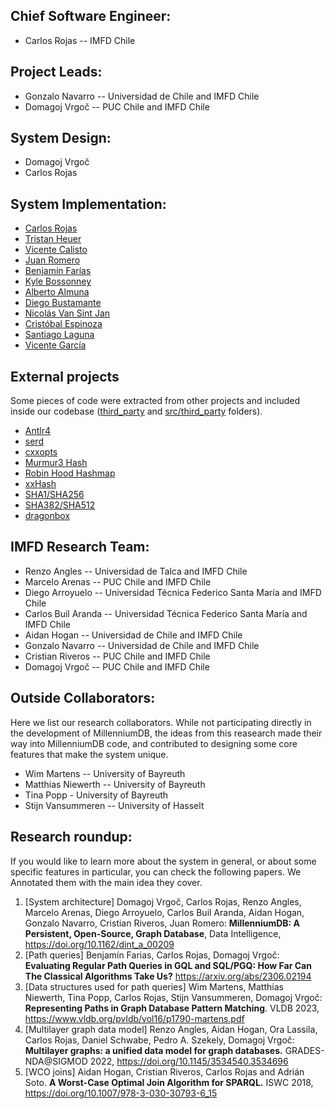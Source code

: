 ## Chief Software Engineer:
- Carlos Rojas -- IMFD Chile

## Project Leads:
- Gonzalo Navarro -- Universidad de Chile and IMFD Chile
- Domagoj Vrgoč -- PUC Chile and IMFD Chile

## System Design:
- Domagoj Vrgoč
- Carlos Rojas

## System Implementation:
- [Carlos Rojas](https://github.com/cirojas)
- [Tristan Heuer](https://github.com/tristan-heuer)
- [Vicente Calisto](https://github.com/VicenteVicente)
- [Juan Romero](https://github.com/jaromero6)
- [Benjamín Farías](https://github.com/BFFV)
- [Kyle Bossonney](https://github.com/kylevon)
- [Alberto Almuna](https://github.com/ShescBlank)
- [Diego Bustamante](https://github.com/DiegoEmilio01)
- [Nicolás Van Sint Jan](https://github.com/nicovsj)
- [Cristóbal Espinoza](https://github.com/caespinoza5)
- [Santiago Laguna](https://github.com/santilaguna)
- [Vicente García](https://github.com/VicenteGM123)

## External projects
Some pieces of code were extracted from other projects and included inside our codebase ([third_party](third_party) and [src/third_party](src/third_party) folders).
- [Antlr4](https://github.com/antlr/antlr4)
- [serd](https://github.com/drobilla/serd)
- [cxxopts](https://github.com/jarro2783/cxxopts)
- [Murmur3 Hash](https://github.com/aappleby/smhasher)
- [Robin Hood Hashmap](https://github.com/martinus/robin-hood-hashing)
- [xxHash](https://github.com/Cyan4973/xxHash)
- [SHA1/SHA256](https://github.com/stbrumme/hash-library)
- [SHA382/SHA512](https://github.com/pr0f3ss/SHA)
- [dragonbox](https://github.com/jk-jeon/dragonbox)

## IMFD Research Team:
- Renzo Angles -- Universidad de Talca and IMFD Chile
- Marcelo Arenas -- PUC Chile and IMFD Chile
- Diego Arroyuelo -- Universidad Técnica Federico Santa María and IMFD Chile
- Carlos Buil Aranda -- Universidad Técnica Federico Santa María and IMFD Chile
- Aidan Hogan -- Universidad de Chile and IMFD Chile
- Gonzalo Navarro -- Universidad de Chile and IMFD Chile
- Cristian Riveros -- PUC Chile and IMFD Chile
- Domagoj Vrgoč -- PUC Chile and IMFD Chile

## Outside Collaborators:
Here we list our research collaborators. While not participating directly in the development of MillenniumDB, the ideas from this reasearch made their way into MillenniumDB code, and contributed to designing some core features that make the system unique.

- Wim Martens -- University of Bayreuth
- Matthias Niewerth -- University of Bayreuth
- Tina Popp - University of Bayreuth
- Stijn Vansummeren -- University of Hasselt

## Research roundup:
If you would like to learn more about the system in general, or about some specific features in particular, you can check the following papers. We Annotated them with the main idea they cover.

1. [System architecture] Domagoj Vrgoč, Carlos Rojas, Renzo Angles, Marcelo Arenas, Diego Arroyuelo, Carlos Buil Aranda, Aidan Hogan, Gonzalo Navarro, Cristian Riveros, Juan Romero:
**MillenniumDB: A Persistent, Open-Source, Graph Database**, Data Intelligence, 
https://doi.org/10.1162/dint_a_00209
2. [Path queries] Benjamín Farias, Carlos Rojas, Domagoj Vrgoč:
**Evaluating Regular Path Queries in GQL and SQL/PGQ: How Far Can The Classical Algorithms Take Us?** https://arxiv.org/abs/2306.02194
3. [Data structures used for path queries] Wim Martens, Matthias Niewerth, Tina Popp, Carlos Rojas, Stijn Vansummeren, Domagoj Vrgoč:
**Representing Paths in Graph Database Pattern Matching**. VLDB 2023, https://www.vldb.org/pvldb/vol16/p1790-martens.pdf
4. [Multilayer graph data model] Renzo Angles, Aidan Hogan, Ora Lassila, Carlos Rojas, Daniel Schwabe, Pedro A. Szekely, Domagoj Vrgoč:
**Multilayer graphs: a unified data model for graph databases.** GRADES-NDA@SIGMOD 2022, https://doi.org/10.1145/3534540.3534696
5. [WCO joins] Aidan Hogan, Cristian Riveros, Carlos Rojas and Adrián Soto. **A Worst-Case Optimal Join Algorithm for SPARQL.** ISWC 2018, https://doi.org/10.1007/978-3-030-30793-6_15
